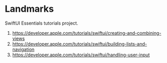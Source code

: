 # Landmarks
SwiftUI Essentials tutorials project.
1. https://developer.apple.com/tutorials/swiftui/creating-and-combining-views
2. https://developer.apple.com/tutorials/swiftui/building-lists-and-navigation
3. https://developer.apple.com/tutorials/swiftui/handling-user-input
